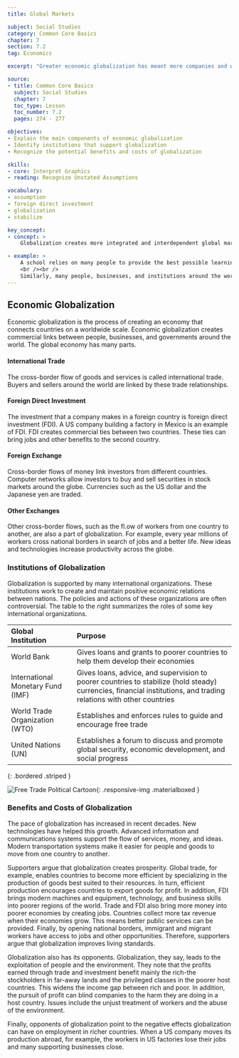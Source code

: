 ```yaml
---
title: Global Markets

subject: Social Studies
category: Common Core Basics
chapter: 7
section: 7.2
tag: Economics

excerpt: "Greater economic globalization has meant more companies and workers are involved in the exchange of goods and services between countries. The pace of globalization has increased with new technologies. Global institutions such as the World Bank, the International Monetary Fund, the World Trade Organization, and the United Nations help maintain the global economy."

source:
- title: Common Core Basics
  subject: Social Studies
  chapter: 7
  toc_type: Lesson
  toc_number: 7.2
  pages: 274 - 277

objectives:
- Explain the main components of economic globalization
- Identify institutions that support globalization
- Recognize the potential benefits and costs of globalization

skills:
- core: Interpret Graphics
- reading: Recognize Unstated Assumptions

vocabulary:
- assumption
- foreign direct investment
- globalization
- stabilize

key_concept:
- concept: >
    Globalization creates more integrated and interdependent global markets. However, it can have negative effects on workers and on the environment

- example: >
    A school relies on many people to provide the best possible learning experience for its students. Teachers, administrators, librarians, custodians, and cafeteria workers all contribute to the process of educating children.
    <br /><br />
    Similarly, many people, businesses, and institutions around the world help one another. They combine their efforts to support businesses, health core, and education. Globalization benefits billions of people around the world, but it does not always lead to prosperity.
---
```

## Economic Globalization

Economic globalization is the process of creating an economy that connects countries on a worldwide scale. Economic globalization creates commercial links between people, businesses, and governments around the world. The global economy has many parts.

#### International Trade

The cross-border flow of goods and services is called international trade. Buyers and sellers around the world are linked by these trade relationships.

#### Foreign Direct Investment

The investment that a company makes in a foreign country is foreign direct investment (FDI). A US company building a factory in Mexico is an example of FDI. FDI creates commercial ties between two countries. These ties can bring jobs and other benefits to the second country.

#### Foreign Exchange

Cross-border flows of money link investors from different countries. Computer networks allow investors to buy and sell securities in stock markets around the globe. Currencies such as the US dollar and the Japanese yen are traded.

#### Other Exchanges

Other cross-border flows, such as the fl.ow of workers from one country to another, are also a part of globalization. For example, every year millions of workers cross national borders in search of jobs and a better life. New ideas and technologies increase productivity across the globe.

### Institutions of Globalization

Globalization is supported by many international organizations. These institutions work to create and maintain positive economic relations between nations. The policies and actions of these organizations are often controversial. The table to the right summarizes the roles of some key international organizations.

| Global Institution | Purpose |
|:-|:-|
| World Bank | Gives loans and grants to poorer countries to help them develop their economies |
| International Monetary Fund (IMF) | Gives loans, advice, and supervision to poorer countries to stabilize (hold steady) currencies, financial institutions, and trading relations with other countries |
| World Trade Organization (WTO) | Establishes and enforces rules to guide and encourage free trade |
| United Nations (UN) | Establishes a forum to discuss and promote global security, economic development, and social progress |
{: .bordered .striped }

![Free Trade Political Cartoon](img/free_trade.png){: .responsive-img .materialboxed }

### Benefits and Costs of Globalization

The pace of globalization has increased in recent decades. New technologies have helped this growth. Advanced information and communications systems support the flow of services, money, and ideas. Modern transportation systems make it easier for people and goods to move from one country to another.

Supporters argue that globalization creates prosperity. Global trade, for example, enables countries to become more efficient by specializing in the production of goods best suited to their resources. In turn, efficient production encourages countries to export goods for profit. In addition, FDI brings modern machines and equipment, technology, and business skills into poorer regions of the world. Trade and FDI also bring more money into poorer economies by creating jobs. Countries collect more tax revenue when their economies grow. This means better public services can be provided. Finally, by opening national borders, immigrant and migrant workers have access to jobs and other opportunities. Therefore, supporters argue that globalization improves living standards.

Globalization also has its opponents. Globalization, they say, leads to the exploitation of people and the environment. They note that the profits earned through trade and investment benefit mainly the rich-the stockholders in far-away lands and the privileged classes in the poorer host countries. This widens the income gap between rich and poor. In addition, the pursuit of profit can blind companies to the harm they are doing in a host country. Issues include the unjust treatment of workers and the abuse of the environment.

Finally, opponents of globalization point to the negative effects globalization can have on employment in richer countries. When a US company moves its production abroad, for example, the workers in US factories lose their jobs and many supporting businesses close.